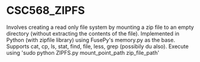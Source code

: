 # CSC568_ZIPFS
Involves creating a read only file system by mounting a zip file to an empty directory (without extracting the contents of the file).
Implemented in Python (with zipfile library) using FusePy's memory.py as the base.
Supports cat, cp, ls, stat, find, file, less, grep (possibily du also).
Execute using 'sudo python ZIPFS.py mount_point_path zip_file_path'

